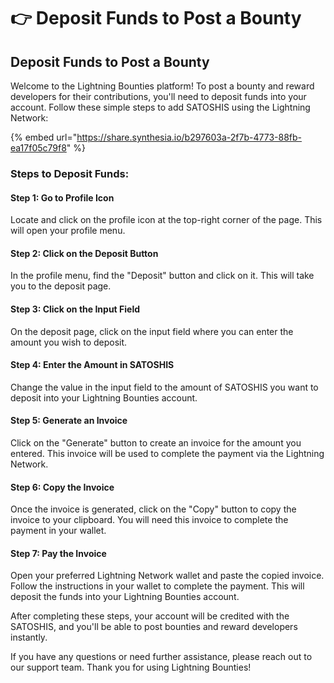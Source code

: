 # 👉 Deposit Funds to Post a Bounty

## Deposit Funds to Post a Bounty

Welcome to the Lightning Bounties platform! To post a bounty and reward developers for their contributions, you'll need to deposit funds into your account. Follow these simple steps to add SATOSHIS using the Lightning Network:

{% embed url="https://share.synthesia.io/b297603a-2f7b-4773-88fb-ea17f05c79f8" %}

### Steps to Deposit Funds:

#### Step 1: Go to Profile Icon

Locate and click on the profile icon at the top-right corner of the page. This will open your profile menu.

#### Step 2: Click on the Deposit Button

In the profile menu, find the "Deposit" button and click on it. This will take you to the deposit page.

#### Step 3: Click on the Input Field

On the deposit page, click on the input field where you can enter the amount you wish to deposit.

#### Step 4: Enter the Amount in SATOSHIS

Change the value in the input field to the amount of SATOSHIS you want to deposit into your Lightning Bounties account.

#### Step 5: Generate an Invoice

Click on the "Generate" button to create an invoice for the amount you entered. This invoice will be used to complete the payment via the Lightning Network.

#### Step 6: Copy the Invoice

Once the invoice is generated, click on the "Copy" button to copy the invoice to your clipboard. You will need this invoice to complete the payment in your wallet.

#### Step 7: Pay the Invoice

Open your preferred Lightning Network wallet and paste the copied invoice. Follow the instructions in your wallet to complete the payment. This will deposit the funds into your Lightning Bounties account.

After completing these steps, your account will be credited with the SATOSHIS, and you'll be able to post bounties and reward developers instantly.

If you have any questions or need further assistance, please reach out to our support team. Thank you for using Lightning Bounties!
